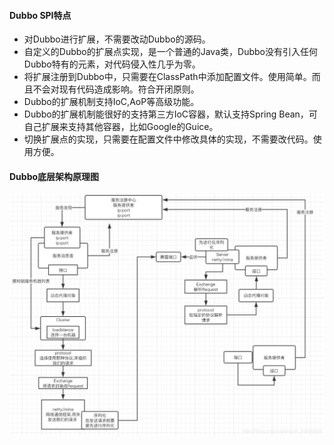#### Dubbo SPI特点
* 对Dubbo进行扩展，不需要改动Dubbo的源码。
* 自定义的Dubbo的扩展点实现，是一个普通的Java类，Dubbo没有引入任何Dubbo特有的元素，对代码侵入性几乎为零。
* 将扩展注册到Dubbo中，只需要在ClassPath中添加配置文件。使用简单。而且不会对现有代码造成影响。符合开闭原则。
* Dubbo的扩展机制支持IoC,AoP等高级功能。
* Dubbo的扩展机制能很好的支持第三方IoC容器，默认支持Spring Bean，可自己扩展来支持其他容器，比如Google的Guice。
* 切换扩展点的实现，只需要在配置文件中修改具体的实现，不需要改代码。使用方便。

#### Dubbo底层架构原理图
![Dubbo底层架构原理图](/images/SpringCloud/1266003504573448204.jpg)
